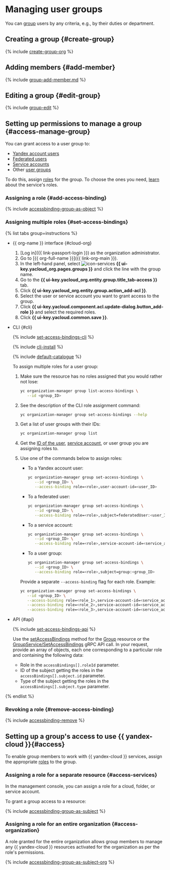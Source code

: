 # Managing user groups

You can [group](../concepts/groups.md) users by any criteria, e.g., by their duties or department.

## Creating a group {#create-group}

{% include [create-group-org](../../_includes/organization/create-group-org.md) %}

## Adding members {#add-member}

{% include [group-add-member.md](../../_includes/organization/group-add-member.md) %}

## Editing a group {#edit-group}

{% include [group-edit](../../_includes/organization/group-edit.md) %}

## Setting up permissions to manage a group {#access-manage-group}

You can grant access to a user group to:

* [Yandex account users](../../iam/concepts/users/accounts.md#passport)
* [Federated users](../../iam/concepts/users/accounts.md#saml-federation)
* [Service accounts](../../iam/concepts/users/service-accounts.md)
* Other [user groups](../../organization/concepts/groups.md)

To do this, assign [roles](../../iam/concepts/access-control/roles.md) for the group. To choose the ones you need, [learn](../security/index.md#roles-list) about the service's roles.

### Assigning a role {#add-access-binding}

{% include [accessbinding-group-as-object](../../_includes/organization/accessbinding-group-as-object.md) %}

### Assigning multiple roles {#set-access-bindings}

{% list tabs group=instructions %}

- {{ org-name }} interface {#cloud-org}

   1. [Log in]({{ link-passport-login }}) as the organization administrator.
   1. Go to [{{ org-full-name }}]({{ link-org-main }}).
   1. In the left-hand panel, select ![icon-services](../../_assets/console-icons/persons.svg) **{{ ui-key.yacloud_org.pages.groups }}** and click the line with the group name.
   1. Go to the **{{ ui-key.yacloud_org.entity.group.title_tab-access }}** tab.
   1. Click **{{ ui-key.yacloud_org.entity.group.action_add-acl }}**.
   1. Select the user or service account you want to grant access to the group.
   1. Click **{{ ui-key.yacloud.component.acl.update-dialog.button_add-role }}** and select the required roles.
   1. Click **{{ ui-key.yacloud.common.save }}**.

- CLI {#cli}

   {% include [set-access-bindings-cli](../../_includes/iam/roles/set-access-bindings-cli.md) %}

   {% include [cli-install](../../_includes/cli-install.md) %}

   {% include [default-catalogue](../../_includes/default-catalogue.md) %}

   To assign multiple roles for a user group:

   1. Make sure the resource has no roles assigned that you would rather not lose:

      ```bash
      yc organization-manager group list-access-bindings \
         --id <group_ID>
      ```

   1. See the description of the CLI role assignment command:

      ```bash
      yc organization-manager group set-access-bindings --help
      ```

   1. Get a list of user groups with their IDs:

      ```bash
      yc organization-manager group list
      ```

   1. Get the [ID of the user](../../iam/operations/users/get.md), [service account](../../iam/operations/sa/get-id.md), or user group you are assigning roles to.
   1. Use one of the commands below to assign roles:

      * To a Yandex account user:

         ```bash
         yc organization-manager group set-access-bindings \
            --id <group_ID> \
            --access-binding role=<role>,user-account-id=<user_ID>
         ```

      * To a federated user:

         ```bash
         yc organization-manager group set-access-bindings \
            --id <group_ID> \
            --access-binding role=<role>,subject=federatedUser:<user_ID>
         ```

      * To a service account:

         ```bash
         yc organization-manager group set-access-bindings \
            --id <group_ID> \
            --access-binding role=<role>,service-account-id=<service_account_ID>
         ```

      * To a user group:

         ```bash
         yc organization-manager group set-access-bindings \
            --id <group_ID> \
            --access-binding role=<role>,subject=group:<group_ID>
         ```

      Provide a separate `--access-binding` flag for each role. Example:

      ```bash
      yc organization-manager group set-access-bindings \
         --id <group_ID> \
         --access-binding role=<role_1>,service-account-id=<service_account_ID> \
         --access-binding role=<role_2>,service-account-id=<service_account_ID> \
         --access-binding role=<role_3>,service-account-id=<service_account_ID>
      ```

- API {#api}

   {% include [set-access-bindings-api](../../_includes/iam/roles/set-access-bindings-api.md) %}

   Use the [setAccessBindings](../api-ref/Group/setAccessBindings.md) method for the [Group](../api-ref/Group/index.md) resource or the [GroupService/SetAccessBindings](../api-ref/grpc/group_service.md#SetAccessBindings) gRPC API call. In your request, provide an array of objects, each one corresponding to a particular role and containing the following data:

   * Role in the `accessBindings[].roleId` parameter.
   * ID of the subject getting the roles in the `accessBindings[].subject.id` parameter.
   * Type of the subject getting the roles in the `accessBindings[].subject.type` parameter.

{% endlist %}

### Revoking a role {#remove-access-binding}

{% include [accessbinding-remove](../../_includes/organization/accessbinding-remove.md) %}

## Setting up a group's access to use {{ yandex-cloud }}{#access}

To enable group members to work with {{ yandex-cloud }} services, assign the appropriate [roles](../../iam/concepts/access-control/roles.md) to the group.

### Assigning a role for a separate resource {#access-services}

In the management console, you can assign a role for a cloud, folder, or service account.

To grant a group access to a resource:

{% include [accessbinding-group-as-subject](../../_includes/organization/accessbinding-group-as-subject.md) %}

### Assigning a role for an entire organization {#access-organization}

A role granted for the entire organization allows group members to manage any {{ yandex-cloud }} resources activated for the organization as per the role's permissions.

{% include [accessbinding-group-as-subject-org](../../_includes/organization/accessbinding-group-as-subject-org.md) %}
